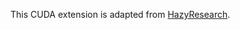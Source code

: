This CUDA extension is adapted from [HazyResearch](https://github.com/HazyResearch/flash-attention/tree/main/csrc/layer_norm).
